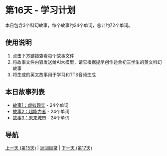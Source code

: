 # 第16天 - 学习计划

本日包含3个科幻故事，每个故事约24个单词，总计约72个单词。

## 使用说明

1. 点击下方链接查看每个故事文件
2. 将故事文件内容发送给AI大模型，请它根据提示创作适合初三学生的英文科幻故事
3. 将生成的英文故事用于学习和TTS音频生成

## 本日故事列表

- [故事1：虚拟现实](./story_16_1.md) - 24个单词
- [故事2：超能力者](./story_16_2.md) - 24个单词
- [故事3：未来城市](./story_16_3.md) - 24个单词

## 导航

[上一天 (第15天)](../day_15/day_15_index.md) | [返回目录](../master_index.md) | [下一天 (第17天)](../day_17/day_17_index.md)